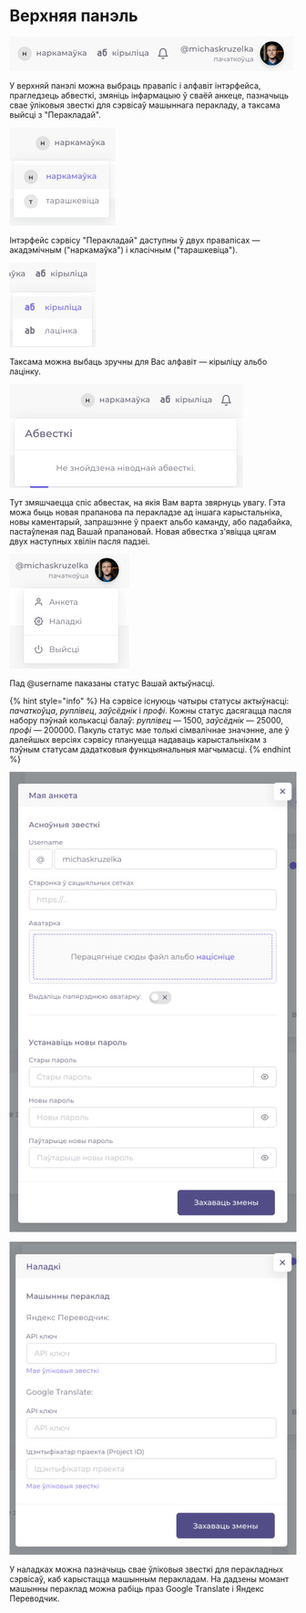# Верхняя панэль

![](../.gitbook/assets/screenshot%20%281%29.png)

У верхняй панэлі можна выбраць правапіс і алфавіт інтэрфейса, прагледзець абвесткі, змяніць інфармацыю ў сваёй анкеце, пазначыць свае ўліковыя звесткі для сэрвісаў машыннага перакладу, а таксама выйсці з "Перакладай".

![](../.gitbook/assets/screenshot_2.png)

Інтэрфейс сэрвісу "Перакладай" даступны ў двух правапісах — акадэмічным \("наркамаўка"\) і класічным \("тарашкевіца"\).

![](../.gitbook/assets/screenshot_3.png)

Таксама можна выбаць зручны для Вас алфавіт — кірыліцу альбо лацінку. 

![](../.gitbook/assets/screenshot_4.png)

Тут змяшчаецца спіс абвестак, на якія Вам варта звярнуць увагу. Гэта можа быць новая прапанова па перакладзе ад іншага карыстальніка, новы каментарый, запрашэнне ў праект альбо каманду, або падабайка, пастаўленая пад Вашай прапановай. Новая абвестка з'явіцца цягам двух наступных хвілін пасля падзеі.

![&#x422;&#x443;&#x442; &#x43C;&#x43E;&#x436;&#x43D;&#x430; &#x440;&#x44D;&#x434;&#x430;&#x433;&#x430;&#x432;&#x430;&#x446;&#x44C; &#x441;&#x432;&#x430;&#x44E; &#x430;&#x43D;&#x43A;&#x435;&#x442;&#x443; &#x456; &#x43D;&#x430;&#x43B;&#x430;&#x434;&#x43A;&#x456;, &#x430; &#x442;&#x430;&#x43A;&#x441;&#x430;&#x43C;&#x430; &#x432;&#x44B;&#x439;&#x441;&#x446;&#x456; &#x437; &#x441;&#x44D;&#x440;&#x432;&#x456;&#x441;&#x443;.](../.gitbook/assets/screenshot_5.png)

Пад @username паказаны статус Вашай актыўнасці. 

{% hint style="info" %}
На сэрвісе існуюць чатыры статусы актыўнасці: _пачаткоўца_, _руплівец_, _заўсёднік_ і _профі_. Кожны статус дасягацца пасля набору пэўнай колькасці балаў: _руплівец_ — 1500, _заўсёднік_ — 25000, _профі_ — 200000. Пакуль статус мае толькі сімвалічнае значэнне, але ў далейшых версіях сэрвісу плануецца надаваць карыстальнікам з пэўным статусам дадатковыя функцыянальныя магчымасці.
{% endhint %}

![&#x420;&#x44D;&#x434;&#x430;&#x433;&#x430;&#x432;&#x430;&#x43D;&#x43D;&#x435; &#x430;&#x43D;&#x43A;&#x435;&#x442;&#x44B;](../.gitbook/assets/screenshot_6.png)

![&#x420;&#x44D;&#x434;&#x430;&#x433;&#x430;&#x432;&#x430;&#x43D;&#x43D;&#x435; &#x43D;&#x430;&#x43B;&#x430;&#x434;&#x430;&#x43A;](../.gitbook/assets/screenshot_7.png)

У наладках можна пазначыць свае ўліковыя звесткі для перакладных сэрвісаў, каб карыстацца машынным перакладам. На дадзены момант машынны пераклад можна рабіць праз Google Translate і Яндекс Переводчик.

